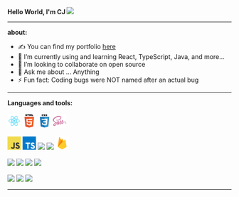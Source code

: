 <strong>Hello World, I'm CJ <img src="https://media.giphy.com/media/hvRJCLFzcasrR4ia7z/giphy.gif" width="25px"/></strong>

---

**about:**
- ✍ You can find my portfolio <a href="https://carlito-jdp.com/">here</a>
- 🌱 I’m currently using and learning React, TypeScript, Java, and more...
- 👯 I’m looking to collaborate on open source
- 💬 Ask me about ... Anything
- ⚡ Fun fact: Coding bugs were NOT named after an actual bug

---

**Languages and tools:**
<br/>
<br/>
<code><img height="30" src="https://raw.githubusercontent.com/github/explore/80688e429a7d4ef2fca1e82350fe8e3517d3494d/topics/react/react.png"></code>
<code><img height="30" src="https://raw.githubusercontent.com/github/explore/80688e429a7d4ef2fca1e82350fe8e3517d3494d/topics/html/html.png"></code>
<code><img height="30" src="https://raw.githubusercontent.com/github/explore/80688e429a7d4ef2fca1e82350fe8e3517d3494d/topics/css/css.png"></code>
<code><img height="30" src="https://raw.githubusercontent.com/github/explore/80688e429a7d4ef2fca1e82350fe8e3517d3494d/topics/sass/sass.png"></code>
<br/>
<br/>
<code><img height="30" src="https://raw.githubusercontent.com/github/explore/80688e429a7d4ef2fca1e82350fe8e3517d3494d/topics/javascript/javascript.png"></code>
<code><img height="30" src="https://raw.githubusercontent.com/github/explore/80688e429a7d4ef2fca1e82350fe8e3517d3494d/topics/typescript/typescript.png"></code>
<code><img height="30" src="https://img.icons8.com/color/48/000000/java-coffee-cup-logo--v1.png"></code>
<code><img height="30" src="https://img.icons8.com/color/48/000000/mysql-logo.png"></code>
<code><img height="30" src="https://raw.githubusercontent.com/github/explore/80688e429a7d4ef2fca1e82350fe8e3517d3494d/topics/firebase/firebase.png"></code>
<br/>
<br/>
<code><img height="30" src="https://cdn.freebiesupply.com/logos/large/2x/jest-logo-png-transparent.png"></code>
<code><img height="30" src="https://upload.wikimedia.org/wikipedia/commons/a/a4/Cypress.png"></code>
<code><img height="30" src="https://img.icons8.com/color/48/000000/trello.png"></code>
<code><img height="30" src="https://img.icons8.com/color/48/000000/git.png"></code>
<br/>
<br/>
<code><img height="30" src="https://img.icons8.com/doodle/48/000000/figma.png"></code>
<code><img height="30" src="https://img.icons8.com/color/48/000000/intellij-idea.png"></code>
<code><img height="30" src="https://img.icons8.com/color/48/000000/visual-studio-code-2019"></code>


---
